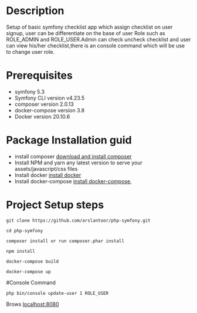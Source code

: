 
# Description
Setup of basic symfony checklist app which assign checklist on user signup, user can be differentiate on the base of user Role such as ROLE_ADMIN and ROLE_USER.Admin can check uncheck checklist and user can view his/her checklist,there is an console command which will be use to change user role.

# Prerequisites
* symfony 5.3
* Symfony CLI version v4.23.5
* composer version 2.0.13
* docker-compose version 3.8
* Docker version 20.10.6

# Package Installation guid
* install composer <a href="https://getcomposer.org/download/">download and install composer</a>
* Install NPM and yarn any latest version to serve your assets/javascript/css files
* Install docker <a href="https://docs.docker.com/engine/install/ubuntu/">install docker</a>
* Install docker-compose <a href="https://docs.docker.com/compose/install/">install docker-compose</a>,</li>
# Project Setup steps

```git clone
git clone https://github.com/arslantoor/php-symfony.git
```
```
cd php-symfony
```


```
composer install or run composer.phar install
```

```
npm install
```
```
docker-compose build
```

```
docker-compose up
```
#Console Command
```
php bin/console update-user 1 ROLE_USER
```

Brows <a href="http://localhost:8080">localhost:8080<a>